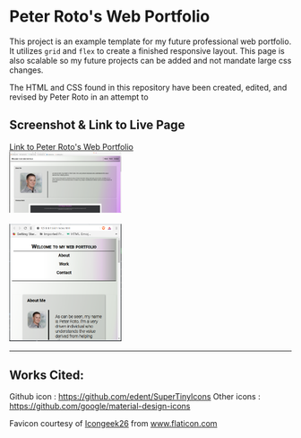 # Peter Roto's Web Portfolio
This project is an example template for my future professional web portfolio. It utilizes <code>grid</code> and <code>flex</code> to create a finished responsive layout. This page is also scalable so my future projects can be added and not mandate large css changes. 

The HTML and CSS found in this repository have been created, edited, and revised by Peter Roto in an attempt to 

## Screenshot & Link to Live Page

[Link to Peter Roto's Web Portfolio](https://proto133.github.io/WebPortfolio)  
<a href="https://github.com/Proto133/Web_Portfolio/blob/main/assets/images/WebPortfolio1280.png" target=_blank>
<img src="assets/images/WebPortfolio1280.png" style="max-width:200px;" alt="Screenshot of Web Portfolio at desktop resolution"/>
</a>
<br>
<br>
<a href="https://github.com/Proto133/Web_Portfolio/blob/main/assets/images/WebPortfolio768.png" target=_blank>
<img src="assets/images/WebPortfolio768.png" style="max-width:200px;" alt="Screenshot of Web Portfolio at mobile resolution"/>
</a>


---


## Works Cited:  
Github icon : https://github.com/edent/SuperTinyIcons
Other icons : https://github.com/google/material-design-icons

Favicon courtesy of <a href="https://www.flaticon.com/authors/icongeek26" title="Icongeek26">Icongeek26</a> from <a href="https://www.flaticon.com/" title="Flaticon">www.flaticon.com</a></div>